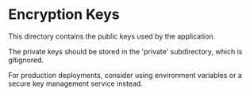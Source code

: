 # Encryption Keys

This directory contains the public keys used by the application.

The private keys should be stored in the 'private' subdirectory, which is gitignored.

For production deployments, consider using environment variables or a secure key management service instead.
